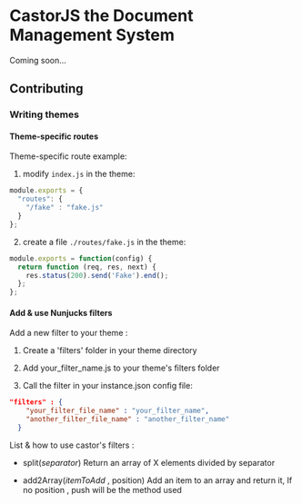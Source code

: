 # CastorJS the Document Management System

Coming soon...

## Contributing

### Writing themes

#### Theme-specific routes

Theme-specific route example:

1. modify `index.js` in the theme:
```javascript
module.exports = { 
  "routes": {
    "/fake" : "fake.js"
  }
};
```
2. create a file `./routes/fake.js` in the theme:
```javascript
module.exports = function(config) {
  return function (req, res, next) {
    res.status(200).send('Fake').end();
  };
};
```

#### Add & use Nunjucks filters

Add a new filter to your theme :

1. Create a 'filters' folder in your theme directory

2. Add your_filter_name.js to your theme's filters folder

3. Call the filter in your instance.json config file:
```json
"filters" : {
    "your_filter_file_name" : "your_filter_name",
    "another_filter_file_name" : "another_filter_name"
  }
```
List & how to use castor's filters :

* split(*separator*)
	Return an array of X elements divided by separator

* add2Array(*itemToAdd* , position)
	Add an item to an array and return it,
	If no position , push will be the method used


